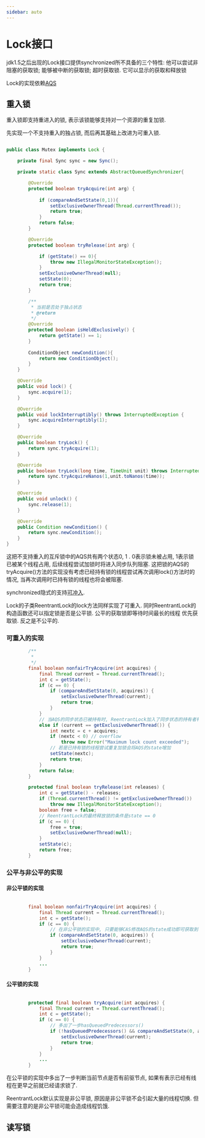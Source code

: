 ```yaml
---
sidebar: auto
---
```


# Lock接口

jdk1.5之后出现的Lock接口提供synchronized所不具备的三个特性: 他可以尝试非阻塞的获取锁; 能够被中断的获取锁; 超时获取锁.
它可以显示的获取和释放锁

Lock的实现依赖[AQS](./aqs.md)

## 重入锁

重入锁即支持重进入的锁, 表示该锁能够支持对一个资源的重复加锁.

先实现一个不支持重入的独占锁, 而后再其基础上改进为可重入锁.

```java 

public class Mutex implements Lock {

    private final Sync sync = new Sync();

    private static class Sync extends AbstractQueuedSynchronizer{

        @Override
        protected boolean tryAcquire(int arg) {
            
            if (compareAndSetState(0,1)){
                setExclusiveOwnerThread(Thread.currentThread());
                return true;
            }
            return false;
        }

        @Override
        protected boolean tryRelease(int arg) {

            if (getState() == 0){
                throw new IllegalMonitorStateException();
            }
            setExclusiveOwnerThread(null);
            setState(0);
            return true;
        }

        /**
         * 当前是否处于独占状态
         * @return
         */
        @Override
        protected boolean isHeldExclusively() {
            return getState() == 1;
        }
        
        ConditionObject newCondition(){
            return new ConditionObject();
        }        
    }

    @Override
    public void lock() {
        sync.acquire(1);
    }

    @Override
    public void lockInterruptibly() throws InterruptedException {
        sync.acquireInterruptibly(1);
    }

    @Override
    public boolean tryLock() {
        return sync.tryAcquire(1);
    }

    @Override
    public boolean tryLock(long time, TimeUnit unit) throws InterruptedException {
        return sync.tryAcquireNanos(1,unit.toNanos(time));
    }

    @Override
    public void unlock() {
        sync.release(1);
    }

    @Override
    public Condition newCondition() {
        return sync.newCondition();
    }
}

```
这把不支持重入的互斥锁中的AQS共有两个状态0, 1 . 0表示锁未被占用, 1表示锁已被某个线程占用, 后续线程尝试加锁时将进入同步队列阻塞. 
这把锁的AQS的tryAcquire()方法的实现没有考虑已经持有锁的线程尝试再次调用lock()方法时的情况, 当再次调用时已持有锁的线程也将会被阻塞.

synchronized隐式的支持[可冲入](./sync.md). 

Lock的子类ReentrantLock的lock方法同样实现了可重入. 同时ReentrantLock的构造函数还可以指定锁是否是公平锁. 公平的获取锁即等待时间最长的线程
优先获取锁. 反之是不公平的. 

### 可重入的实现

```java 
        /**
         *
         */
        final boolean nonfairTryAcquire(int acquires) {
            final Thread current = Thread.currentThread();
            int c = getState();
            if (c == 0) {
                if (compareAndSetState(0, acquires)) {
                    setExclusiveOwnerThread(current);
                    return true;
                }
            }
            // 当AQS的同步状态已被持有时, ReentrantLock加入了同步状态的持有者判断
            else if (current == getExclusiveOwnerThread()) {
                int nextc = c + acquires;
                if (nextc < 0) // overflow
                    throw new Error("Maximum lock count exceeded");
                // 若是已持有锁的线程尝试重复加锁会将AQS的state增加
                setState(nextc);
                return true;
            }
            return false;
        }

        protected final boolean tryRelease(int releases) {
            int c = getState() - releases;
            if (Thread.currentThread() != getExclusiveOwnerThread())
                throw new IllegalMonitorStateException();
            boolean free = false;
            // ReentrantLock的最终释放锁的条件是state == 0
            if (c == 0) {
                free = true;
                setExclusiveOwnerThread(null);
            }
            setState(c);
            return free;
        }   
```

### 公平与非公平的实现

#### 非公平锁的实现
```java 

        final boolean nonfairTryAcquire(int acquires) {
            final Thread current = Thread.currentThread();
            int c = getState();
            if (c == 0) {
                // 在非公平锁的实现中, 只要能够CAS修改AQS的state成功即可获取到锁
                if (compareAndSetState(0, acquires)) {
                    setExclusiveOwnerThread(current);
                    return true;
                }
            }
            ...
        }    
```

#### 公平锁的实现

```java 

        protected final boolean tryAcquire(int acquires) {
            final Thread current = Thread.currentThread();
            int c = getState();
            if (c == 0) {
                // 多出了一步hasQueuedPredecessors()
                if (!hasQueuedPredecessors() && compareAndSetState(0, acquires)) {
                    setExclusiveOwnerThread(current);
                    return true;
                }
            }
            ...
        }    
```

在公平锁的实现中多出了一步判断当前节点是否有前驱节点, 如果有表示已经有线程在更早之前就已经请求锁了.

ReentrantLock默认实现是非公平锁, 原因是非公平锁不会引起大量的线程切换. 但需要注意的是非公平锁可能会造成线程饥饿. 
## 读写锁



